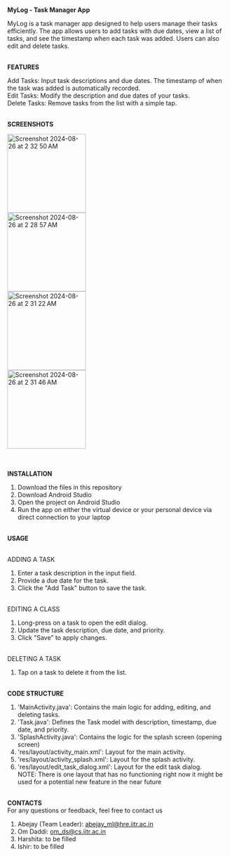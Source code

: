 <br>**MyLog - Task Manager App**<br>

MyLog is a task manager app designed to help users manage their tasks efficiently. The app allows users to add tasks with due dates, view a list of tasks, and see the timestamp when each task was added. Users can also edit and delete tasks.


<br>**FEATURES**<br>

Add Tasks: Input task descriptions and due dates. The timestamp of when the task was added is automatically recorded.
<br>Edit Tasks: Modify the description and due dates of your tasks.
<br>Delete Tasks: Remove tasks from the list with a simple tap.


<br>**SCREENSHOTS**<br>

<img width="179" alt="Screenshot 2024-08-26 at 2 32 50 AM" src="https://github.com/user-attachments/assets/2eaaf147-87cc-45e2-bab5-934d60274fcc">
<br>
<img width="179" alt="Screenshot 2024-08-26 at 2 28 57 AM" src="https://github.com/user-attachments/assets/a3fc0f28-fc67-4813-bb5e-0434df13ab79">
<br>
<img width="179" alt="Screenshot 2024-08-26 at 2 31 22 AM" src="https://github.com/user-attachments/assets/6e995930-a96f-40e3-b526-a73008067734">
<br>
<img width="179" alt="Screenshot 2024-08-26 at 2 31 46 AM" src="https://github.com/user-attachments/assets/67e3b1ea-2e92-44d7-9bf2-874b0e1ed7e0">
<br><br>

<br>**INSTALLATION**<br>
1) Download the files in this repository
2) Download Android Studio
3) Open the project on Android Studio
4) Run the app on either the virtual device or your personal device via direct connection to your laptop

<br>**USAGE**<br>

<br>ADDING A TASK<br>
1) Enter a task description in the input field.
2) Provide a due date for the task.
3) Click the "Add Task" button to save the task.<br>

<br>EDITING A CLASS<br>
1) Long-press on a task to open the edit dialog.
2) Update the task description, due date, and priority.
3) Click "Save" to apply changes.

<br>DELETING A TASK<br>
1) Tap on a task to delete it from the list.

<br>**CODE STRUCTURE**<br>
1) 'MainActivity.java': Contains the main logic for adding, editing, and deleting tasks.
2) 'Task.java': Defines the Task model with description, timestamp, due date, and priority.
3) 'SplashActivity.java': Contains the logic for the splash screen (opening screen)
4) 'res/layout/activity_main.xml': Layout for the main activity.
5) 'res/layout/activity_splash.xml': Layout for the splash activity.
6) 'res/layout/edit_task_dialog.xml': Layout for the edit task dialog.
<br>NOTE: There is one layout that has no functioning right now it might be used for a potential new feature in the near future<br>

<br>**CONTACTS**</br>
For any questions or feedback, feel free to contact us<br>
1) Abejay (Team Leader): abejay_ml@hre.iitr.ac.in
2) Om Daddi: om_ds@cs.iitr.ac.in
3) Harshita: to be filled
4) Ishir: to be filled
